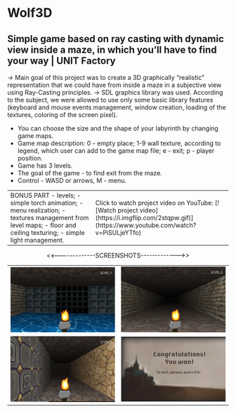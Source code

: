 # Wolf3D
Simple game based on ray casting with dynamic view inside a maze, in which you’ll have to find your way | UNIT Factory
----------------------------------------------------------------------------------------------------------------------
-> Main goal of this project was to create a 3D graphically “realistic” representation that we could have from inside a maze in a subjective view using Ray-Casting principles.
-> SDL graphics library was used. According to the subject, we were allowed to use only some basic library features (keyboard and mouse events management, window creation, loading of the textures, coloring of the screen pixel).

- You can choose the size and the shape of your labyrinth by changing game maps.
- Game map description: 0 - empty place; 1-9 wall texture, according to legend, which user can add to the game map file; e - exit; p - player position.
- Game has 3 levels.
- The goal of the game - to find exit from the maze.
- Control - WASD or arrows, M - menu.

<table style="width:100%">
  <tr>
    <td>
BONUS PART
- levels;
- simple torch animation;
- menu realization;
- textures management from level maps;
- floor and ceiling texturing;
- simple light management.
    </td>
    <td>Click to watch project video on YouTube:
[![Watch project video](https://i.imgflip.com/2stqpw.gif)](https://www.youtube.com/watch?v=PiSULjeYTfo)</td> 
  </tr>
</table>

<p align="center"><<-------------SCREENSHOTS------------->></p>
<table style="width:100%">
  <tr>
    <td><img src="https://github.com/nkuchyna/Wolf3D/blob/master/screenshots/gates.png" data-canonical-src="gates" width="400"/></td>
    <td><img src="https://github.com/nkuchyna/Wolf3D/blob/master/screenshots/level2.png" data-canonical-src="level2" width="400"/></td> 
  </tr>
  <tr>
    <td><img src="https://github.com/nkuchyna/Wolf3D/blob/master/screenshots/level3.png" data-canonical-src="level3" width="400"/></td>
     <td><img src="https://github.com/nkuchyna/Wolf3D/blob/master/screenshots/final.png" data-canonical-src="final" width="400"/></td>
  </tr>
</table>
